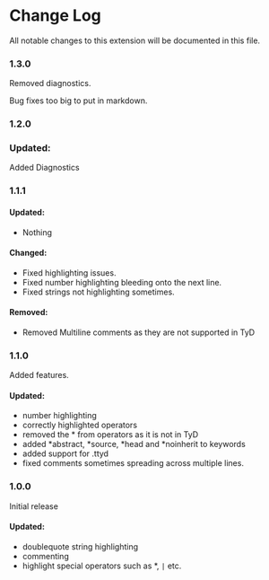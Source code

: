 # Change Log

All notable changes to this extension will be documented in this file.

### 1.3.0

Removed diagnostics.

Bug fixes too big to put in markdown.

### 1.2.0

### Updated:

Added Diagnostics

### 1.1.1
#### Updated:
* Nothing
#### Changed:
* Fixed highlighting issues.
* Fixed number highlighting bleeding onto the next line.
* Fixed strings not highlighting sometimes.
#### Removed:
* Removed Multiline comments as they are not supported in TyD

### 1.1.0

Added features.

#### Updated:

* number highlighting
* correctly highlighted operators
* removed the * from operators as it is not in TyD
* added *abstract, *source, *head and *noinherit to keywords
* added support for .ttyd
* fixed comments sometimes spreading across multiple lines.

### 1.0.0

Initial release

#### Updated:
* doublequote string highlighting
* commenting
* highlight special operators such as *, `|` etc.
